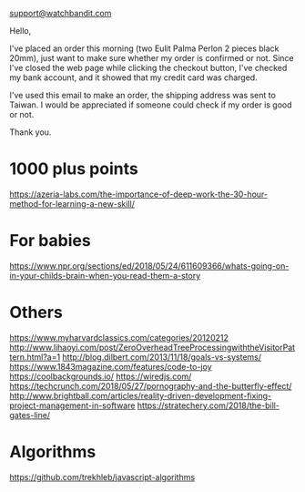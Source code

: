 support@watchbandit.com

Hello,

I've placed an order this morning (two Eulit Palma Perlon 2 pieces black 20mm), just want to make sure whether my order is confirmed or not. Since I've closed the web page while clicking the checkout button, I've checked my bank account, and it showed that my credit card was charged. 

I've used this email to make an order, the shipping address was sent to Taiwan. 
I would be appreciated if someone could check if my order is good or not.

Thank you.

# 1000 plus points
https://azeria-labs.com/the-importance-of-deep-work-the-30-hour-method-for-learning-a-new-skill/

# For babies
https://www.npr.org/sections/ed/2018/05/24/611609366/whats-going-on-in-your-childs-brain-when-you-read-them-a-story

# Others
https://www.myharvardclassics.com/categories/20120212
http://www.lihaoyi.com/post/ZeroOverheadTreeProcessingwiththeVisitorPattern.html?a=1
http://blog.dilbert.com/2013/11/18/goals-vs-systems/
https://www.1843magazine.com/features/code-to-joy
https://coolbackgrounds.io/
https://wiredjs.com/
https://techcrunch.com/2018/05/27/pornography-and-the-butterfly-effect/
http://www.brightball.com/articles/reality-driven-development-fixing-project-management-in-software
https://stratechery.com/2018/the-bill-gates-line/

# Algorithms
https://github.com/trekhleb/javascript-algorithms
